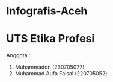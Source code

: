 # Infografis-Aceh

# UTS Etika Profesi
Anggota : 
1. Muhammadon (230705077)
2. Muhammad Aufa Faisal (220705052)
